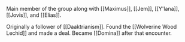 Main member of the group along with [[Maximus]], [[Jem]], [[Y'lana]], [[Jovis]], and [[Elias]].

Originally a follower of [[Daaktrianism]]. Found the [[Wolverine Wood Lechid]] and made a deal. Became [[Domina]] after that encounter.
